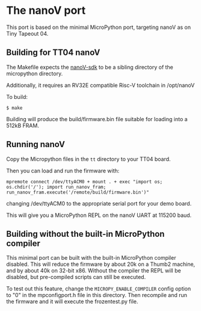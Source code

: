 # The nanoV port

This port is based on the minimal MicroPython port, targeting nanoV as on Tiny Tapeout 04.

## Building for TT04 nanoV

The Makefile expects the [nanoV-sdk](https://github.com/MichaelBell/nanoV-sdk) to be a sibling
directory of the micropython directory.

Additionally, it requires an RV32E compatible Risc-V toolchain in /opt/nanoV

To build:

    $ make

Building will produce the build/firmware.bin file suitable for loading into a 512kB FRAM.

## Running nanoV

Copy the Micropython files in the `tt` directory to your TT04 board.

Then you can load and run the firmware with:

    mpremote connect /dev/ttyACM0 + mount . + exec "import os; os.chdir('/'); import run_nanov_fram; run_nanov_fram.execute('/remote/build/firmware.bin')"

changing /dev/ttyACM0 to the appropriate serial port for your demo board.

This will give you a MicroPython REPL on the nanoV UART at 115200 baud.

## Building without the built-in MicroPython compiler

This minimal port can be built with the built-in MicroPython compiler
disabled.  This will reduce the firmware by about 20k on a Thumb2 machine,
and by about 40k on 32-bit x86.  Without the compiler the REPL will be
disabled, but pre-compiled scripts can still be executed.

To test out this feature, change the `MICROPY_ENABLE_COMPILER` config
option to "0" in the mpconfigport.h file in this directory.  Then
recompile and run the firmware and it will execute the frozentest.py
file.
